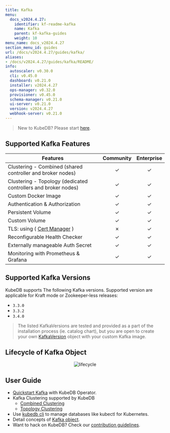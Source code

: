 ```yaml
---
title: Kafka
menu:
  docs_v2024.4.27:
    identifier: kf-readme-kafka
    name: Kafka
    parent: kf-kafka-guides
    weight: 10
menu_name: docs_v2024.4.27
section_menu_id: guides
url: /docs/v2024.4.27/guides/kafka/
aliases:
- /docs/v2024.4.27/guides/kafka/README/
info:
  autoscaler: v0.30.0
  cli: v0.45.0
  dashboard: v0.21.0
  installer: v2024.4.27
  ops-manager: v0.32.0
  provisioner: v0.45.0
  schema-manager: v0.21.0
  ui-server: v0.21.0
  version: v2024.4.27
  webhook-server: v0.21.0
---
```


> New to KubeDB? Please start [here](/docs/v2024.4.27/README).

## Supported Kafka Features


| Features                                                       | Community | Enterprise |
|----------------------------------------------------------------|:---------:|:----------:|
| Clustering - Combined (shared controller and broker nodes)     | &#10003;  |  &#10003;  |
| Clustering - Topology (dedicated controllers and broker nodes) | &#10003;  |  &#10003;  |
| Custom Docker Image                                            | &#10003;  |  &#10003;  |
| Authentication & Authorization                                 | &#10003;  |  &#10003;  |
| Persistent Volume                                              | &#10003;  |  &#10003;  |
| Custom Volume                                                  | &#10003;  |  &#10003;  |
| TLS: using ( [Cert Manager](https://cert-manager.io/docs/) )   | &#10007;  |  &#10003;  |
| Reconfigurable Health Checker                                  | &#10003;  |  &#10003;  |
| Externally manageable Auth Secret                              | &#10003;  |  &#10003;  |
| Monitoring with Prometheus & Grafana                           | &#10003;  |  &#10003;  |

## Supported Kafka Versions

KubeDB supports The following Kafka versions. Supported version are applicable for Kraft mode or Zookeeper-less releases:
- `3.3.0`
- `3.3.2`
- `3.4.0`

> The listed KafkaVersions are tested and provided as a part of the installation process (ie. catalog chart), but you are open to create your own [KafkaVersion](/docs/v2024.4.27/guides/kafka/concepts/catalog) object with your custom Kafka image.

## Lifecycle of Kafka Object

<!---
ref : https://cacoo.com/diagrams/4PxSEzhFdNJRIbIb/0281B
--->

<p align="center">
<img alt="lifecycle"  src="/docs/v2024.4.27/images/kafka/Kafka-CRD-Lifecycle.png">
</p>

## User Guide 
- [Quickstart Kafka](/docs/v2024.4.27/guides/kafka/quickstart/overview/) with KubeDB Operator.
- Kafka Clustering supported by KubeDB
  - [Combined Clustering](/docs/v2024.4.27/guides/kafka/clustering/combined-cluster/)
  - [Topology Clustering](/docs/v2024.4.27/guides/kafka/clustering/topology-cluster/)
- Use [kubedb cli](/docs/v2024.4.27/guides/kafka/cli/cli) to manage databases like kubectl for Kubernetes.
- Detail concepts of [Kafka object](/docs/v2024.4.27/guides/kafka/concepts/kafka).
- Want to hack on KubeDB? Check our [contribution guidelines](/docs/v2024.4.27/CONTRIBUTING).